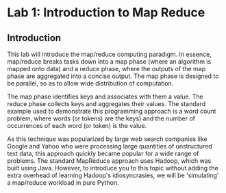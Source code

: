 # Lab 1: Introduction to Map Reduce

## Introduction

This lab will introduce the map/reduce computing paradigm. In essence, map/reduce breaks tasks down into a map phase (where an algorithm is mapped onto data) and a reduce phase, where the outputs of the map phase are aggregated into a concise output. The map phase is designed to be parallel, so as to allow wide distribution of computation.

The map phase identifies keys and associates with them a value. The reduce phase collects keys and aggregates their values. The standard example used to demonstrate this programming approach is a word count problem, where words (or tokens) are the keys) and the number of occurrences of each word (or token) is the value.

As this technique was popularized by large web search companies like Google and Yahoo who were processing large quantities of unstructured text data, this approach quickly became popular for a wide range of problems. The standard MapReduce approach uses Hadoop, which was built using Java. However, to introduce you to this topic without adding the extra overhead of learning Hadoop's idiosyncrasies, we will be 'simulating' a map/reduce workload in pure Python.
